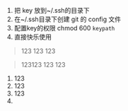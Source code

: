 1. 把 key 放到~/.ssh的目录下
2. 在~/.ssh目录下创建 git 的 config 文件
3. 配置key的权限 chmod 600 `keypath`
4. 直接快乐使用

>123
>123
>123


> 123123
> 123
> 123
> 

1.  123
2. 123
3. 123
4. 